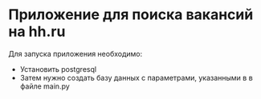# Приложение для поиска вакансий на hh.ru

Для запуска приложения необходимо:
* Установить postgresql
* Затем нужно создать базу данных с параметрами, указанными в в файле main.py


